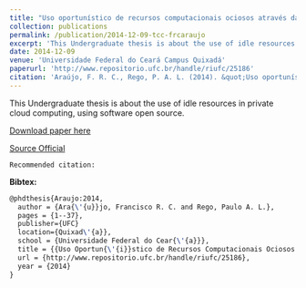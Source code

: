 ```yaml
---
title: "Uso oportunístico de recursos computacionais ociosos através da virtualização"
collection: publications
permalink: /publication/2014-12-09-tcc-frcaraujo
excerpt: 'This Undergraduate thesis is about the use of idle resources in private cloud computing, using software open source.'
date: 2014-12-09
venue: 'Universidade Federal do Ceará Campus Quixadá'
paperurl: 'http://www.repositorio.ufc.br/handle/riufc/25186'
citation: 'Araújo, F. R. C., Rego, P. A. L. (2014). &quot;Uso oportunístico de recursos computacionais ociosos através da virtualização.&quot; <i>In Universidade Federal do Ceará Campus Quixadá</i>. (pp. 1-37). Quixadá, CE: UFC.'
---
```

This Undergraduate thesis is about the use of idle resources in private cloud computing, using software open source.

[Download paper here](https://renato2012.github.io/files/2014-tcc-frcaraujo.pdf)

[Source Official](http://www.repositorio.ufc.br/handle/riufc/25186)

`Recommended citation:`

**Bibtex:**

```tex
@phdthesis{Araujo:2014,
  author = {Ara{\'{u}}jo, Francisco R. C. and Rego, Paulo A. L.},
  pages = {1--37},
  publisher={UFC}
  location={Quixad\'{a}},
  school = {Universidade Federal do Cear{\'{a}}},
  title = {{Uso Oportun{\'{i}}stico de Recursos Computacionais Ociosos Atrav{\'{e}}s da Virtualiza{\c{c}}{\~{a}}o}},
  url = {http://www.repositorio.ufc.br/handle/riufc/25186},
  year = {2014}
}
```

